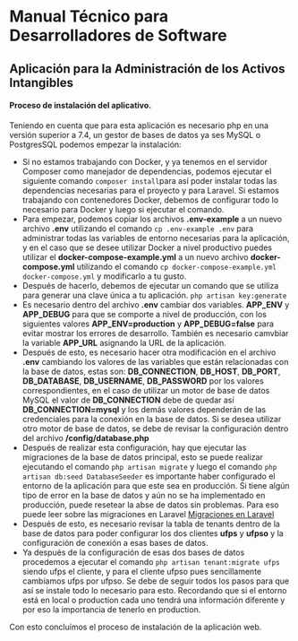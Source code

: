 # Manual Técnico para Desarrolladores de Software

## Aplicación para la Administración de los Activos Intangibles

#### Proceso de instalación del aplicativo.

Teniendo en cuenta que para esta aplicación es necesario php en una versión superior a 7.4, un gestor de bases de datos ya ses MySQL o PostgresSQL podemos empezar la instalación:

-   Si no estamos trabajando con Docker, y ya tenemos en el servidor Composer como manejador de dependencias, podemos ejecutar el siguiente comando `composer install`para así poder instalar todas las dependencias necesarias para el proyecto y para Laravel. Si estamos trabajando con contenedores Docker, debemos de configurar todo lo necesario para Docker y luego si ejecutar el comando.
-   Para empezar, podemos copiar los archivos **.env-example** a un nuevo archivo **.env** utilizando el comando `cp .env-example .env` para administrar todas las variables de entorno necesarias para la aplicación, y en el caso que se desee utilizar Docker a nivel productivo puedes utilizar el **docker-compose-example.yml** a un nuevo archivo **docker-compose.yml** utilizando el comando `cp docker-compose-example.yml docker-compose.yml` y modificarlo a tu gusto.
-   Después de hacerlo, debemos de ejecutar un comando que se utiliza para generar una clave única a tu aplicación. `php artisan key:generate`
-   Es necesario dentro del archivo **.env** cambiar dos variables. **APP_ENV** y **APP_DEBUG** para que se comporte a nivel de producción, con los siguientes valores **APP_ENV=production** y **APP_DEBUG=false** para evitar mostrar los errores de desarrollo. También es necesario camvbiar la variable **APP_URL** asignando la URL de la aplicación.
-   Después de esto, es necesario hacer otra modificación en el archivo **.env** cambiando los valores de las variables que están relacionadas con la base de datos, estas son: **DB_CONNECTION**, **DB_HOST**, **DB_PORT**, **DB_DATABASE**, **DB_USERNAME**, **DB_PASSWORD** por los valores correspondientes, en el caso de utilizar un motor de base de datos MySQL el valor de **DB_CONNECTION** debe de quedar así **DB_CONNECTION=mysql** y los demás valores dependerán de las credenciales para la conexión en la base de datos. Si se desea utilizar otro motor de base de datos, se debe de revisar la configuración dentro del archivo **/config/database.php**
-   Después de realizar esta configuración, hay que ejecutar las migraciones de la base de datos principal, esto se puede realizar ejecutando el comando `php artisan migrate` y luego el comando `php artisan db:seed DatabaseSeeder` es importante haber configurado el entorno de la aplicación para que este sea en producción. Si tiene algún tipo de error en la base de datos y aún no se ha implementado en producción, puede resetear la abse de datos sin problemas. Para eso puede leer sobre las migraciones en Laravel [Migraciones en Laravel](https://laravel.com/docs/9.x/migrations)
-   Después de esto, es necesario revisar la tabla de tenants dentro de la base de datos para poder configurar los dos clientes **ufps** y **ufpso** y la configuración de conexión a esas bases de datos.
-   Ya después de la configuración de esas dos bases de datos procedemos a ejecutar el comando `php artisan tenant:migrate ufps` siendo ufps el cliente, y para el cliente ufpso pues sencillamente cambiamos ufps por ufpso. Se debe de seguir todos los pasos para que así se instale todo lo necesario para esto. Recordando que si el entorno está en local o production cada uno tendrá una información diferente y por eso la importancia de tenerlo en production.

Con esto concluímos el proceso de instalación de la aplicación web.
